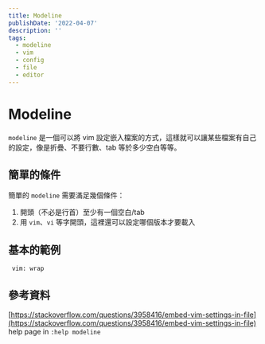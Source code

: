 ```yaml
---
title: Modeline
publishDate: '2022-04-07'
description: ''
tags:
  - modeline
  - vim
  - config
  - file
  - editor
---
```


# Modeline

`modeline` 是一個可以將 vim 設定嵌入檔案的方式，這樣就可以讓某些檔案有自己的設定，像是折疊、不要行數、tab 等於多少空白等等。

## 簡單的條件

簡單的 `modeline` 需要滿足幾個條件：

1. 開頭（不必是行首）至少有一個空白/tab
2. 用 `vim`、`vi` 等字開頭，這裡還可以設定哪個版本才要載入

## 基本的範例

```
 vim: wrap
```

## 參考資料

[https://stackoverflow.com/questions/3958416/embed-vim-settings-in-file](https://stackoverflow.com/questions/3958416/embed-vim-settings-in-file)  
help page in `:help modeline`
